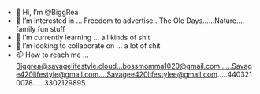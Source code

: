 - 👋 Hi, I’m @BiggRea
- 👀 I’m interested in ... Freedom to advertise...The Ole Days......Nature.... family fun stuff
- 🌱 I’m currently learning ... all kinds of shit
- 💞️ I’m looking to collaborate on ... a lot of shit
- 📫 How to reach me ... Biggrea@savagelifestyle.cloud...bossmomma1020@gmail.com......Savage420lifestyle@gmail.com....Savagee420lifestylee@gmail.com.....4403210078......3302129895

<!---
BiggRea/BiggRea is a ✨ special ✨ repository because its `README.md` (this file) appears on your GitHub profile.
You can click the Preview link to take a look at your changes.
--->
